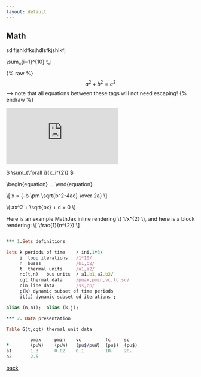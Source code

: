 ```yaml
---
layout: default
---
```


## Math
sdlfjshldfksjhdlsfkjshlkfj


\sum_{i=1}^{10} t_i

{% raw %}
  $$a^2 + b^2 = c^2$$ --> note that all equations between these tags will not need escaping! 
 {% endraw %}

![equation](http://latex.codecogs.com/gif.latex?Concentration%3D%5Cfrac%7BTotalTemplate%7D%7BTotalVolume%7D)    

$ \sum_{\forall i}{x_i^{2}} $

\begin{equation}
...
\end{equation}


\\[ x = {-b \pm \sqrt{b^2-4ac} \over 2a} \\]


\\( ax^2 + \sqrt{bx} + c = 0 \\)

Here is an example MathJax inline rendering \\( 1/x^{2} \\), and here is a block rendering: 
\\[ \frac{1}{n^{2}} \\]


``` ruby

*** 1.Sets definitions

Sets k periods of time    / ini,1*3/
     i  loop iterations   /1*10/
     n  buses             /b1,b2/
     t  thermal units     /a1,a2/
     nc(t,n)   bus units  / a1.b1,a2.b2/
     cgt thermal data     /pmax,pmin,vc,fc,sc/
     cln line data        /ss,cp/
     p(k) dynamic subset of time periods
     it(i) dynamic subset od iterations ;

alias (n,n1);  alias (k,j);

*** 2. Data presentation

Table G(t,cgt) thermal unit data

         pmax     pmin    vc         fc     sc
*        (puW)    (puW)   (pu$/puW)  (pu$)  (pu$)
a1       1.3      0.02    0.1        10.    20.
a2       2.5
```

[back](./)
